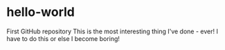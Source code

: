 # hello-world
First GitHub repository
This is the most interesting thing I've done - ever!
I have to do this or else I become boring!
